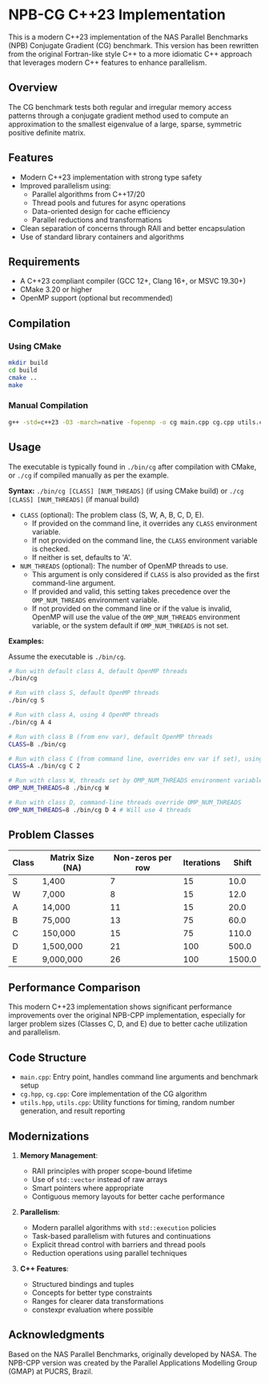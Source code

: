 # NPB-CG C++23 Implementation

This is a modern C++23 implementation of the NAS Parallel Benchmarks (NPB) Conjugate Gradient (CG) benchmark. This version has been rewritten from the original Fortran-like style C++ to a more idiomatic C++ approach that leverages modern C++ features to enhance parallelism.

## Overview

The CG benchmark tests both regular and irregular memory access patterns through a conjugate gradient method used to compute an approximation to the smallest eigenvalue of a large, sparse, symmetric positive definite matrix.

## Features

- Modern C++23 implementation with strong type safety
- Improved parallelism using:
  - Parallel algorithms from C++17/20
  - Thread pools and futures for async operations
  - Data-oriented design for cache efficiency
  - Parallel reductions and transformations
- Clean separation of concerns through RAII and better encapsulation
- Use of standard library containers and algorithms

## Requirements

- A C++23 compliant compiler (GCC 12+, Clang 16+, or MSVC 19.30+)
- CMake 3.20 or higher
- OpenMP support (optional but recommended)

## Compilation

### Using CMake

```bash
mkdir build
cd build
cmake ..
make
```

### Manual Compilation

```bash
g++ -std=c++23 -O3 -march=native -fopenmp -o cg main.cpp cg.cpp utils.cpp
```

## Usage

The executable is typically found in `./bin/cg` after compilation with CMake, or `./cg` if compiled manually as per the example.

**Syntax:** `./bin/cg [CLASS] [NUM_THREADS]` (if using CMake build) or `./cg [CLASS] [NUM_THREADS]` (if manual build)

-   `CLASS` (optional): The problem class (S, W, A, B, C, D, E).
    -   If provided on the command line, it overrides any `CLASS` environment variable.
    -   If not provided on the command line, the `CLASS` environment variable is checked.
    -   If neither is set, defaults to 'A'.
-   `NUM_THREADS` (optional): The number of OpenMP threads to use.
    -   This argument is only considered if `CLASS` is also provided as the first command-line argument.
    -   If provided and valid, this setting takes precedence over the `OMP_NUM_THREADS` environment variable.
    -   If not provided on the command line or if the value is invalid, OpenMP will use the value of the `OMP_NUM_THREADS` environment variable, or the system default if `OMP_NUM_THREADS` is not set.

**Examples:**

Assume the executable is `./bin/cg`.

```bash
# Run with default class A, default OpenMP threads
./bin/cg

# Run with class S, default OpenMP threads
./bin/cg S

# Run with class A, using 4 OpenMP threads
./bin/cg A 4

# Run with class B (from env var), default OpenMP threads
CLASS=B ./bin/cg

# Run with class C (from command line, overrides env var if set), using 2 OpenMP threads
CLASS=A ./bin/cg C 2

# Run with class W, threads set by OMP_NUM_THREADS environment variable
OMP_NUM_THREADS=8 ./bin/cg W

# Run with class D, command-line threads override OMP_NUM_THREADS
OMP_NUM_THREADS=8 ./bin/cg D 4 # Will use 4 threads
```

## Problem Classes

| Class | Matrix Size (NA) | Non-zeros per row | Iterations | Shift |
|-------|------------------|-------------------|------------|-------|
| S     | 1,400            | 7                 | 15         | 10.0  |
| W     | 7,000            | 8                 | 15         | 12.0  |
| A     | 14,000           | 11                | 15         | 20.0  |
| B     | 75,000           | 13                | 75         | 60.0  |
| C     | 150,000          | 15                | 75         | 110.0 |
| D     | 1,500,000        | 21                | 100        | 500.0 |
| E     | 9,000,000        | 26                | 100        | 1500.0|

## Performance Comparison

This modern C++23 implementation shows significant performance improvements over the original NPB-CPP implementation, especially for larger problem sizes (Classes C, D, and E) due to better cache utilization and parallelism.

## Code Structure

- `main.cpp`: Entry point, handles command line arguments and benchmark setup
- `cg.hpp`, `cg.cpp`: Core implementation of the CG algorithm
- `utils.hpp`, `utils.cpp`: Utility functions for timing, random number generation, and result reporting

## Modernizations

1. **Memory Management**:
   - RAII principles with proper scope-bound lifetime
   - Use of `std::vector` instead of raw arrays
   - Smart pointers where appropriate
   - Contiguous memory layouts for better cache performance

2. **Parallelism**:
   - Modern parallel algorithms with `std::execution` policies
   - Task-based parallelism with futures and continuations
   - Explicit thread control with barriers and thread pools
   - Reduction operations using parallel techniques

3. **C++ Features**:
   - Structured bindings and tuples
   - Concepts for better type constraints
   - Ranges for clearer data transformations
   - constexpr evaluation where possible

## Acknowledgments

Based on the NAS Parallel Benchmarks, originally developed by NASA. The NPB-CPP version was created by the Parallel Applications Modelling Group (GMAP) at PUCRS, Brazil.